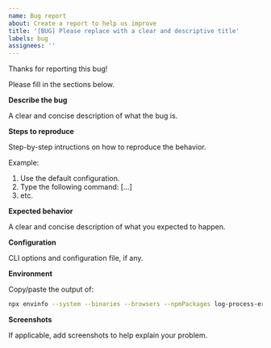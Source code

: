 ```yaml
---
name: Bug report
about: Create a report to help us improve
title: '[BUG] Please replace with a clear and descriptive title'
labels: bug
assignees: ''
---
```


Thanks for reporting this bug!

Please fill in the sections below.

**Describe the bug**

A clear and concise description of what the bug is.

**Steps to reproduce**

Step-by-step intructions on how to reproduce the behavior.

Example:

1. Use the default configuration.
2. Type the following command: [...]
3. etc.

**Expected behavior**

A clear and concise description of what you expected to happen.

**Configuration**

CLI options and configuration file, if any.

**Environment**

Copy/paste the output of:

```bash
npx envinfo --system --binaries --browsers --npmPackages log-process-errors
```

**Screenshots**

If applicable, add screenshots to help explain your problem.
